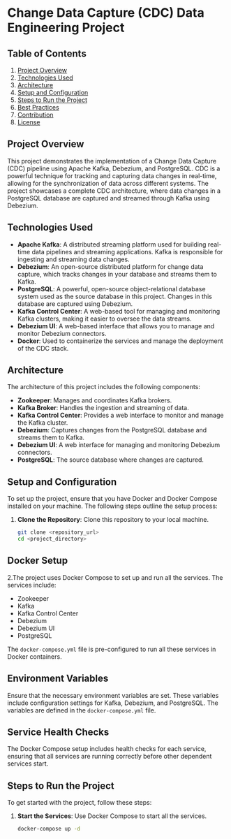 # Change Data Capture (CDC) Data Engineering Project

## Table of Contents

1. [Project Overview](#project-overview)
2. [Technologies Used](#technologies-used)
3. [Architecture](#architecture)
4. [Setup and Configuration](#setup-and-configuration)
5. [Steps to Run the Project](#steps-to-run-the-project)
6. [Best Practices](#best-practices)
7. [Contribution](#contribution)
8. [License](#license)

## Project Overview

This project demonstrates the implementation of a Change Data Capture (CDC) pipeline using Apache Kafka, Debezium, and PostgreSQL. CDC is a powerful technique for tracking and capturing data changes in real-time, allowing for the synchronization of data across different systems. The project showcases a complete CDC architecture, where data changes in a PostgreSQL database are captured and streamed through Kafka using Debezium.

## Technologies Used

- **Apache Kafka**: A distributed streaming platform used for building real-time data pipelines and streaming applications. Kafka is responsible for ingesting and streaming data changes.
- **Debezium**: An open-source distributed platform for change data capture, which tracks changes in your database and streams them to Kafka.
- **PostgreSQL**: A powerful, open-source object-relational database system used as the source database in this project. Changes in this database are captured using Debezium.
- **Kafka Control Center**: A web-based tool for managing and monitoring Kafka clusters, making it easier to oversee the data streams.
- **Debezium UI**: A web-based interface that allows you to manage and monitor Debezium connectors.
- **Docker**: Used to containerize the services and manage the deployment of the CDC stack.

## Architecture

The architecture of this project includes the following components:

- **Zookeeper**: Manages and coordinates Kafka brokers.
- **Kafka Broker**: Handles the ingestion and streaming of data.
- **Kafka Control Center**: Provides a web interface to monitor and manage the Kafka cluster.
- **Debezium**: Captures changes from the PostgreSQL database and streams them to Kafka.
- **Debezium UI**: A web interface for managing and monitoring Debezium connectors.
- **PostgreSQL**: The source database where changes are captured.

## Setup and Configuration

To set up the project, ensure that you have Docker and Docker Compose installed on your machine. The following steps outline the setup process:

1. **Clone the Repository**: Clone this repository to your local machine.

   ```bash
   git clone <repository_url>
   cd <project_directory>

## Docker Setup

2.The project uses Docker Compose to set up and run all the services. The services include:

- Zookeeper
- Kafka
- Kafka Control Center
- Debezium
- Debezium UI
- PostgreSQL

The `docker-compose.yml` file is pre-configured to run all these services in Docker containers.

## Environment Variables

Ensure that the necessary environment variables are set. These variables include configuration settings for Kafka, Debezium, and PostgreSQL. The variables are defined in the `docker-compose.yml` file.

## Service Health Checks

The Docker Compose setup includes health checks for each service, ensuring that all services are running correctly before other dependent services start.

## Steps to Run the Project

To get started with the project, follow these steps:

1. **Start the Services**: Use Docker Compose to start all the services.

   ```bash
   docker-compose up -d
